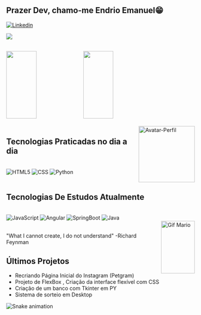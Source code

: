 ## Prazer Dev, chamo-me Endrio Emanuel😁

[![Linkedin](https://img.shields.io/badge/LinkedIn-0077B5?style=for-the-badge&logo=linkedin&logoColor=white)](https://www.linkedin.com/in/endrio-emanuel-201175228/)

<a href = "mailto:endrioemanuel11@gmail.com"><img src="https://img.shields.io/badge/-Gmail-%23333?style=for-the-badge&logo=gmail&logoColor=white" target="_blank"></a>

<div align="left">
</br>
  <img height="180em" width="40%" src="https://github-readme-stats.vercel.app/api?username=Dryzin&show_icons=true&theme=dark&include_all_commits=true&count_private=true"/>
  <img height="180em" width="40%" src="https://github-readme-stats.vercel.app/api/top-langs/?username=Dryzin&layout=compact&langs_count=7&theme=dark"/>
</div>
</br>

<img align="right" src="https://i.picasion.com/pic92/1ebb6d34c8fcbbe259a5d6306b2934eb.gif" width="150" height="150" alt="Avatar-Perfil"/>

## Tecnologias Praticadas no dia a dia

<div style='display: inline_block'><br/>
    <img aligh='center' alt='HTML5' src='https://img.shields.io/badge/HTML5-E34F26?style=for-the-badge&logo=html5&logoColor=white'/>
    <img aligh='center' alt='CSS' src='https://img.shields.io/badge/CSS-239120?&style=for-the-badge&logo=css3&logoColor=white'/>
    <img aligh='center' alt='Python' src='https://img.shields.io/badge/Python-3776AB?style=for-the-badge&logo=python&logoColor=white'/>
</div>

<br/>

## Tecnologias De Estudos Atualmente

<div style='display: inline_block'><br/>
    <img aligh='center' alt='JavaScript' src='https://img.shields.io/badge/JavaScript-F7DF1E?style=for-the-badge&logo=javascript&logoColor=black'/>
    <img aligh='center' alt='Angular' src='https://img.shields.io/badge/Angular-DD0031?style=for-the-badge&logo=angular&logoColor=white'/>
    <img aligh='center' alt='SpringBoot' src='https://img.shields.io/badge/Spring-6DB33F?style=for-the-badge&logo=spring&logoColor=white'/>
    <img aligh='center' alt='Java' src='https://img.shields.io/badge/Java-ED8B00?style=for-the-badge&logo=java&logoColor=white'/>
</div>
<img align="right" src="https://i.picasion.com/pic92/7c2c0ac7ba12796002fd4ca823ebb6da.gif" width="90" height="140" border="0" alt="Gif Mario" />
<br/>

"What I cannot create, I do not understand" -Richard Feynman

## Últimos Projetos

- Recriando Página Inicial do Instagram (Petgram)
- Projeto de FlexBox , Criação da interface flexível com CSS
- Criação de um banco com Tkinter em PY
- Sistema de sorteio em Desktop

![Snake animation](https://github.com/Dryzin/Dryzin/blob/output/github-contribution-grid-snake.svg)
